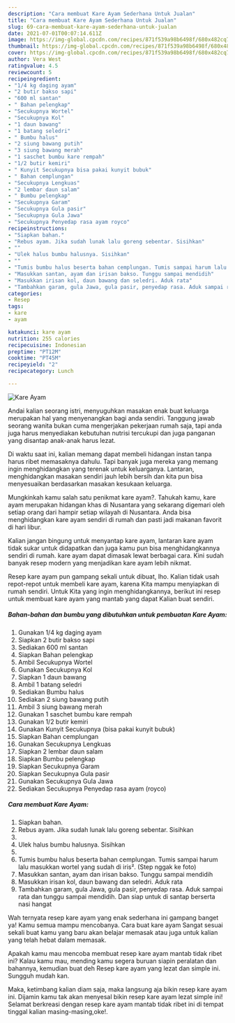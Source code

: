 ```yaml
---
description: "Cara membuat Kare Ayam Sederhana Untuk Jualan"
title: "Cara membuat Kare Ayam Sederhana Untuk Jualan"
slug: 69-cara-membuat-kare-ayam-sederhana-untuk-jualan
date: 2021-07-01T00:07:14.611Z
image: https://img-global.cpcdn.com/recipes/871f539a98b6498f/680x482cq70/kare-ayam-foto-resep-utama.jpg
thumbnail: https://img-global.cpcdn.com/recipes/871f539a98b6498f/680x482cq70/kare-ayam-foto-resep-utama.jpg
cover: https://img-global.cpcdn.com/recipes/871f539a98b6498f/680x482cq70/kare-ayam-foto-resep-utama.jpg
author: Vera West
ratingvalue: 4.5
reviewcount: 5
recipeingredient:
- "1/4 kg daging ayam"
- "2 butir bakso sapi"
- "600 ml santan"
- " Bahan pelengkap"
- "Secukupnya Wortel"
- "Secukupnya Kol"
- "1 daun bawang"
- "1 batang seledri"
- " Bumbu halus"
- "2 siung bawang putih"
- "3 siung bawang merah"
- "1 saschet bumbu kare rempah"
- "1/2 butir kemiri"
- " Kunyit Secukupnya bisa pakai kunyit bubuk"
- " Bahan cemplungan"
- "Secukupnya Lengkuas"
- "2 lembar daun salam"
- " Bumbu pelengkap"
- "Secukupnya Garam"
- "Secukupnya Gula pasir"
- "Secukupnya Gula Jawa"
- "Secukupnya Penyedap rasa ayam royco"
recipeinstructions:
- "Siapkan bahan."
- "Rebus ayam. Jika sudah lunak lalu goreng sebentar. Sisihkan"
- ""
- "Ulek halus bumbu halusnya. Sisihkan"
- ""
- "Tumis bumbu halus beserta bahan cemplungan. Tumis sampai harum lalu masukkan wortel yang sudah di iris². (Step nggak ke foto)"
- "Masukkan santan, ayam dan irisan bakso. Tunggu sampai mendidih"
- "Masukkan irisan kol, daun bawang dan seledri. Aduk rata"
- "Tambahkan garam, gula Jawa, gula pasir, penyedap rasa. Aduk sampai rata dan tunggu sampai mendidih. Dan siap untuk di santap berserta nasi hangat"
categories:
- Resep
tags:
- kare
- ayam

katakunci: kare ayam 
nutrition: 255 calories
recipecuisine: Indonesian
preptime: "PT12M"
cooktime: "PT45M"
recipeyield: "2"
recipecategory: Lunch

---
```



![Kare Ayam](https://img-global.cpcdn.com/recipes/871f539a98b6498f/680x482cq70/kare-ayam-foto-resep-utama.jpg)

Andai kalian seorang istri, menyuguhkan masakan enak buat keluarga merupakan hal yang menyenangkan bagi anda sendiri. Tanggung jawab seorang  wanita bukan cuma mengerjakan pekerjaan rumah saja, tapi anda juga harus menyediakan kebutuhan nutrisi tercukupi dan juga panganan yang disantap anak-anak harus lezat.

Di waktu  saat ini, kalian memang dapat membeli hidangan instan tanpa harus ribet memasaknya dahulu. Tapi banyak juga mereka yang memang ingin menghidangkan yang terenak untuk keluarganya. Lantaran, menghidangkan masakan sendiri jauh lebih bersih dan kita pun bisa menyesuaikan berdasarkan masakan kesukaan keluarga. 



Mungkinkah kamu salah satu penikmat kare ayam?. Tahukah kamu, kare ayam merupakan hidangan khas di Nusantara yang sekarang digemari oleh setiap orang dari hampir setiap wilayah di Nusantara. Anda bisa menghidangkan kare ayam sendiri di rumah dan pasti jadi makanan favorit di hari libur.

Kalian jangan bingung untuk menyantap kare ayam, lantaran kare ayam tidak sukar untuk didapatkan dan juga kamu pun bisa menghidangkannya sendiri di rumah. kare ayam dapat dimasak lewat berbagai cara. Kini sudah banyak resep modern yang menjadikan kare ayam lebih nikmat.

Resep kare ayam pun gampang sekali untuk dibuat, lho. Kalian tidak usah repot-repot untuk membeli kare ayam, karena Kita mampu menyiapkan di rumah sendiri. Untuk Kita yang ingin menghidangkannya, berikut ini resep untuk membuat kare ayam yang mantab yang dapat Kalian buat sendiri.

<!--inarticleads1-->

##### Bahan-bahan dan bumbu yang dibutuhkan untuk pembuatan Kare Ayam:

1. Gunakan 1/4 kg daging ayam
1. Siapkan 2 butir bakso sapi
1. Sediakan 600 ml santan
1. Siapkan  Bahan pelengkap
1. Ambil Secukupnya Wortel
1. Gunakan Secukupnya Kol
1. Siapkan 1 daun bawang
1. Ambil 1 batang seledri
1. Sediakan  Bumbu halus
1. Sediakan 2 siung bawang putih
1. Ambil 3 siung bawang merah
1. Gunakan 1 saschet bumbu kare rempah
1. Gunakan 1/2 butir kemiri
1. Gunakan  Kunyit Secukupnya (bisa pakai kunyit bubuk)
1. Siapkan  Bahan cemplungan
1. Gunakan Secukupnya Lengkuas
1. Siapkan 2 lembar daun salam
1. Siapkan  Bumbu pelengkap
1. Siapkan Secukupnya Garam
1. Siapkan Secukupnya Gula pasir
1. Gunakan Secukupnya Gula Jawa
1. Sediakan Secukupnya Penyedap rasa ayam (royco)




<!--inarticleads2-->

##### Cara membuat Kare Ayam:

1. Siapkan bahan.
1. Rebus ayam. Jika sudah lunak lalu goreng sebentar. Sisihkan
1. 
1. Ulek halus bumbu halusnya. Sisihkan
1. 
1. Tumis bumbu halus beserta bahan cemplungan. Tumis sampai harum lalu masukkan wortel yang sudah di iris². (Step nggak ke foto)
1. Masukkan santan, ayam dan irisan bakso. Tunggu sampai mendidih
1. Masukkan irisan kol, daun bawang dan seledri. Aduk rata
1. Tambahkan garam, gula Jawa, gula pasir, penyedap rasa. Aduk sampai rata dan tunggu sampai mendidih. Dan siap untuk di santap berserta nasi hangat




Wah ternyata resep kare ayam yang enak sederhana ini gampang banget ya! Kamu semua mampu mencobanya. Cara buat kare ayam Sangat sesuai sekali buat kamu yang baru akan belajar memasak atau juga untuk kalian yang telah hebat dalam memasak.

Apakah kamu mau mencoba membuat resep kare ayam mantab tidak ribet ini? Kalau kamu mau, mending kamu segera buruan siapin peralatan dan bahannya, kemudian buat deh Resep kare ayam yang lezat dan simple ini. Sungguh mudah kan. 

Maka, ketimbang kalian diam saja, maka langsung aja bikin resep kare ayam ini. Dijamin kamu tak akan menyesal bikin resep kare ayam lezat simple ini! Selamat berkreasi dengan resep kare ayam mantab tidak ribet ini di tempat tinggal kalian masing-masing,oke!.

